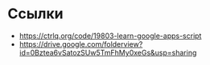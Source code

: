 # Ссылки

* https://ctrlq.org/code/19803-learn-google-apps-script
* https://drive.google.com/folderview?id=0Bztea6vSatozSUw5TmFhMy0xeGs&usp=sharing
